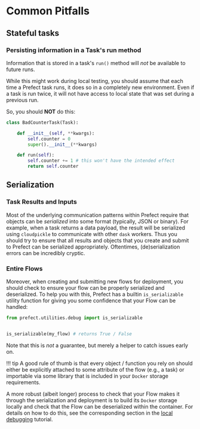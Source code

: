 # Common Pitfalls

## Stateful tasks

### Persisting information in a Task's run method

Information that is stored in a task's `run()` method will _not_ be available to future runs.

While this might work during local testing, you should assume that each time a Prefect task runs, it does so in a completely new environment. Even if a task is run twice, it will not have access to local state that was set during a previous run.

So, you should **NOT** do this:

```python
class BadCounterTask(Task):

    def __init__(self, **kwargs):
        self.counter = 0
        super().__init__(**kwargs)

    def run(self):
        self.counter += 1 # this won't have the intended effect
        return self.counter
```

## Serialization

### Task Results and Inputs

Most of the underlying communication patterns within Prefect require that objects can be _serialized_ into some format (typically, JSON or binary). For example, when a task returns a data payload, the result will be serialized using `cloudpickle` to communicate with other `dask` workers. Thus you should try to ensure that all results and objects that you create and submit to Prefect can be serialized appropriately. Oftentimes, (de)serialization errors can be incredibly cryptic.

### Entire Flows

Moreover, when creating and submitting new flows for deployment, you should check to ensure your flow can be properly serialized and deserialized. To help you with this, Prefect has a builtin `is_serializable` utility function for giving you some confidence that your Flow can be handled:

```python
from prefect.utilities.debug import is_serializable


is_serializable(my_flow) # returns True / False
```

Note that this is _not_ a guarantee, but merely a helper to catch issues early on.

!!! tip 
    A good rule of thumb is that every object / function you rely on should either be explicitly attached to some attribute of the flow (e.g., a task) or importable via some library that is included in your `Docker` storage requirements.


A more robust (albeit longer) process to check that your Flow makes it through the serialization and deployment is to build its `Docker` storage locally and check that the Flow can be deserialized within the container. For details on how to do this, see the corresponding section in the [local debugging](../advanced_tutorials/local-debugging.html#locally-check-your-flow-s-docker-storage) tutorial.
